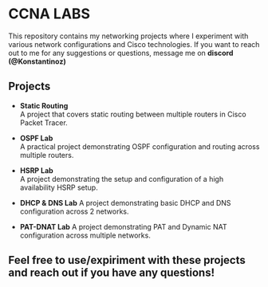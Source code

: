 # CCNA LABS

This repository contains my networking projects where I experiment with various network configurations and Cisco technologies.
If you want to reach out to me for any suggestions or questions, message me on ****discord (@Konstantinoz)****

## Projects

- **Static Routing**  
  A project that covers static routing between multiple routers in Cisco Packet Tracer.

- **OSPF Lab**   
  A practical project demonstrating OSPF configuration and routing across multiple routers.
   
- **HSRP Lab**   
  A project demonstrating the setup and configuration of a high availability HSRP setup.

- **DHCP & DNS Lab**
  A project demonstrating basic DHCP and DNS configuration across 2 networks.

- **PAT-DNAT Lab**
  A project demonstrating PAT and Dynamic NAT configuration across multiple networks.
 
 ## **Feel free to use/expiriment with these projects and reach out if you have any questions!**



